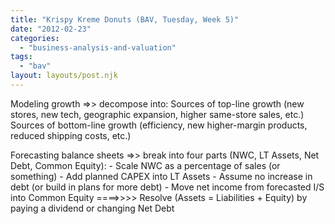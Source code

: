 ```yaml
---
title: "Krispy Kreme Donuts (BAV, Tuesday, Week 5)"
date: "2012-02-23"
categories: 
  - "business-analysis-and-valuation"
tags: 
  - "bav"
layout: layouts/post.njk
---
```


Modeling growth =>> decompose into: Sources of top-line growth (new stores, new tech, geographic expansion, higher same-store sales, etc.) Sources of bottom-line growth (efficiency, new higher-margin products, reduced shipping costs, etc.)

Forecasting balance sheets =>> break into four parts (NWC, LT Assets, Net Debt, Common Equity): - Scale NWC as a percentage of sales (or something) - Add planned CAPEX into LT Assets - Assume no increase in debt (or build in plans for more debt) - Move net income from forecasted I/S into Common Equity ====>>>> Resolve (Assets = Liabilities + Equity) by paying a dividend or changing Net Debt
